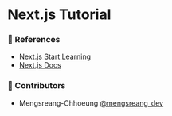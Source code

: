 # Next.js Tutorial

### 📜 References

- [Next.js Start Learning](https://nextjs.org/learn/foundations/about-nextjs?utm_source=next-site&utm_medium=homepage-cta&utm_campaign=next-website)
- [Next.js Docs](https://nextjs.org/docs)

### 🤝 Contributors

- Mengsreang-Chhoeung [@mengsreang_dev](https://twitter.com/mengsreang_dev)
